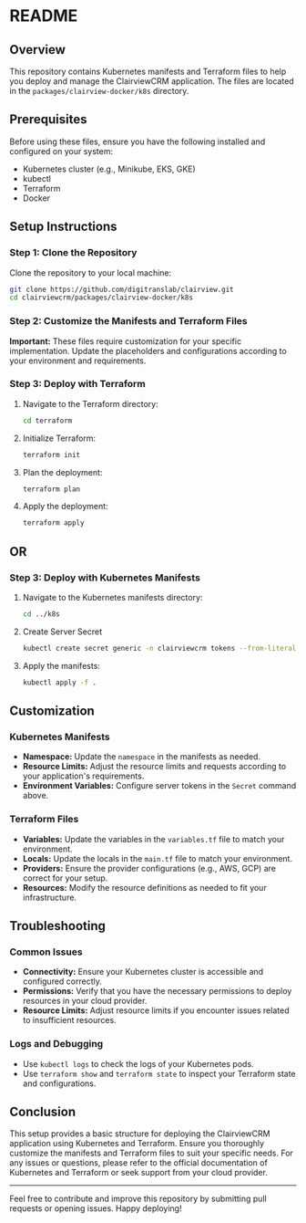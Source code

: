 # README

## Overview

This repository contains Kubernetes manifests and Terraform files to help you deploy and manage the ClairviewCRM application. The files are located in the `packages/clairview-docker/k8s` directory.

## Prerequisites

Before using these files, ensure you have the following installed and configured on your system:

- Kubernetes cluster (e.g., Minikube, EKS, GKE)
- kubectl
- Terraform
- Docker

## Setup Instructions

### Step 1: Clone the Repository

Clone the repository to your local machine:

``` bash
git clone https://github.com/digitranslab/clairview.git
cd clairviewcrm/packages/clairview-docker/k8s
```

### Step 2: Customize the Manifests and Terraform Files

**Important:** These files require customization for your specific implementation. Update the placeholders and configurations according to your environment and requirements.

### Step 3: Deploy with Terraform

1. Navigate to the Terraform directory:

    ```bash
    cd terraform
    ```

2. Initialize Terraform:

    ```bash
    terraform init
    ```

3. Plan the deployment:

    ```bash
    terraform plan
    ```

4. Apply the deployment:

    ```bash
    terraform apply
    ```

## OR

### Step 3: Deploy with Kubernetes Manifests

1. Navigate to the Kubernetes manifests directory:

    ```bash
    cd ../k8s
    ```

2. Create Server Secret

    ``` bash
    kubectl create secret generic -n clairviewcrm tokens --from-literal accessToken=changeme --from-literal loginToken="changeme" --from-literal refreshToken="changeme" --from-literal fileToken="changeme"
    ```

3. Apply the manifests:

    ```bash
    kubectl apply -f .
    ```

## Customization

### Kubernetes Manifests

- **Namespace:** Update the `namespace` in the manifests as needed.
- **Resource Limits:** Adjust the resource limits and requests according to your application's requirements.
- **Environment Variables:** Configure server tokens in the `Secret` command above.

### Terraform Files

- **Variables:** Update the variables in the `variables.tf` file to match your environment.
- **Locals:** Update the locals in the `main.tf` file to match your environment.
- **Providers:** Ensure the provider configurations (e.g., AWS, GCP) are correct for your setup.
- **Resources:** Modify the resource definitions as needed to fit your infrastructure.

## Troubleshooting

### Common Issues

- **Connectivity:** Ensure your Kubernetes cluster is accessible and configured correctly.
- **Permissions:** Verify that you have the necessary permissions to deploy resources in your cloud provider.
- **Resource Limits:** Adjust resource limits if you encounter issues related to insufficient resources.

### Logs and Debugging

- Use `kubectl logs` to check the logs of your Kubernetes pods.
- Use `terraform show` and `terraform state` to inspect your Terraform state and configurations.

## Conclusion

This setup provides a basic structure for deploying the ClairviewCRM application using Kubernetes and Terraform. Ensure you thoroughly customize the manifests and Terraform files to suit your specific needs. For any issues or questions, please refer to the official documentation of Kubernetes and Terraform or seek support from your cloud provider.

---

Feel free to contribute and improve this repository by submitting pull requests or opening issues. Happy deploying!
